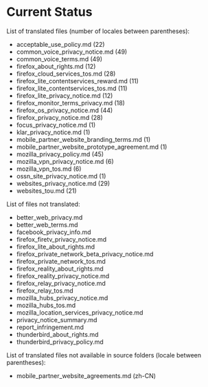 # Current Status

List of translated files (number of locales between parentheses):
* acceptable_use_policy.md (22)
* common_voice_privacy_notice.md (49)
* common_voice_terms.md (49)
* firefox_about_rights.md (12)
* firefox_cloud_services_tos.md (28)
* firefox_lite_contentservices_reward.md (11)
* firefox_lite_contentservices_tos.md (11)
* firefox_lite_privacy_notice.md (12)
* firefox_monitor_terms_privacy.md (18)
* firefox_os_privacy_notice.md (44)
* firefox_privacy_notice.md (28)
* focus_privacy_notice.md (1)
* klar_privacy_notice.md (1)
* mobile_partner_website_branding_terms.md (1)
* mobile_partner_website_prototype_agreement.md (1)
* mozilla_privacy_policy.md (45)
* mozilla_vpn_privacy_notice.md (6)
* mozilla_vpn_tos.md (6)
* ossn_site_privacy_notice.md (1)
* websites_privacy_notice.md (29)
* websites_tou.md (21)

List of files not translated:
* better_web_privacy.md
* better_web_terms.md
* facebook_privacy_info.md
* firefox_firetv_privacy_notice.md
* firefox_lite_about_rights.md
* firefox_private_network_beta_privacy_notice.md
* firefox_private_network_tos.md
* firefox_reality_about_rights.md
* firefox_reality_privacy_notice.md
* firefox_relay_privacy_notice.md
* firefox_relay_tos.md
* mozilla_hubs_privacy_notice.md
* mozilla_hubs_tos.md
* mozilla_location_services_privacy_notice.md
* privacy_notice_summary.md
* report_infringement.md
* thunderbird_about_rights.md
* thunderbird_privacy_policy.md

 List of translated files not available in source folders (locale between parentheses):
* mobile_partner_website_agreements.md (zh-CN)